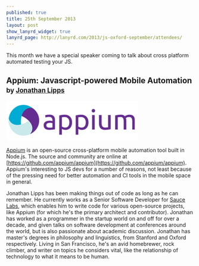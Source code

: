 ```yaml
---
published: true
title: 25th September 2013
layout: post
show_lanyrd_widget: true
lanyrd_page: http://lanyrd.com/2013/js-oxford-september/attendees/
---
```


<p class="lead">This month we have a special speaker coming to talk about cross platform automated testing your JS.</p>

## Appium: Javascript-powered Mobile Automation <small>by <a href="http://www.jonathanlipps.com/">Jonathan Lipps</a></small>

[![Appium](/img/appium-logo.png)](http://appium.io/)

[Appium](http://appium.io/) is an open-source cross-platform mobile automation tool built in Node.js. The source and community are online at [https://github.com/appium/appium](https://github.com/appium/appium). Appium's interesting to JS devs for a number of reasons, not least because of the pressing need for better automation and CI tools in the mobile space in general.

Jonathan Lipps has been making things out of code as long as he can remember.  He currently works as a Senior Software Developer for [Sauce Labs](http://saucelabs.com/), which enables him to write code for various open-source projects, like Appium (for which he's the primary architect and contributor). Jonathan has worked as a programmer in the startup world on and off for over a decade, and given talks on software development at conferences around the world, but is also passionate about academic discussion. Jonathan has master's degrees in philosophy and linguistics, from Stanford and Oxford respectively. Living in San Francisco, he's an avid homebrewer, rock climber, and writer on topics he considers vital, like the relationship of technology to what it means to be human.
